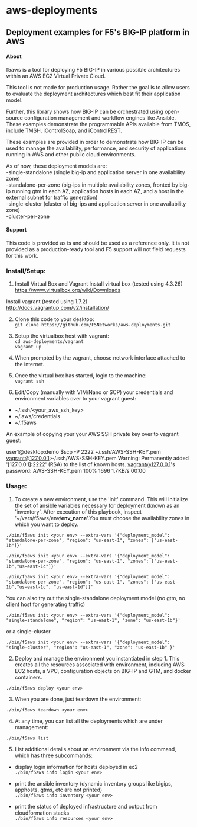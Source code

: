 # aws-deployments
## Deployment examples for F5's BIG-IP platform in AWS

#### About

f5aws is a tool for deploying F5 BIG-IP in various possible architectures within an AWS EC2 Virtual Private Cloud.

This tool is not made for production usage. Rather the goal is to allow users to evaluate the deployment architectures which best fit their application model.

Further, this library shows how BIG-IP can be orchestrated using open-source configuration management and workflow engines like Ansible.  These examples demonstrate the programmable APIs available from TMOS, include TMSH, iControlSoap, and iControlREST.

These examples are provided in order to demonstrate how BIG-IP can be used to manage the availability, performance, and security of applications running in AWS and other public cloud environments.


As of now, these deployment models are:<br>
-single-standalone (single big-ip and application server in one availability zone) <br>
-standalone-per-zone (big-ips in multiple availability zones, fronted by big-ip running gtm in each AZ, application hosts in each AZ, and a host in the external subnet for traffic generation)<br>
-single-cluster (cluster of big-ips and application server in one availability zone) <br>
-cluster-per-zone

#### Support

This code is provided as is and should be used as a reference only.  It is not provided as a production-ready tool and F5 support will not field requests for this work.  


### Install/Setup:
1) Install Virtual Box and Vagrant 
Install virtual box (tested using 4.3.26)<br>
https://www.virtualbox.org/wiki/Downloads

Install vagrant (tested using 1.7.2)<br>
http://docs.vagrantup.com/v2/installation/

2) Clone this code to your desktop:<br>
```git clone https://github.com/F5Networks/aws-deployments.git```

3) Setup the virtualbox host with vagrant: <br>
```cd aws-deployments/vagrant```<br>
```vagrant up```

4) When prompted by the vagrant, choose network interface attached to the internet.

5) Once the virtual box has started, login to the machine:<br>
```vagrant ssh```

6) Edit/Copy (manually with VIM/Nano or SCP) your credentials and environment variables over to your vagrant guest:

- ~/.ssh/<your_aws_ssh_key>
- ~/.aws/credentials
- ~/.f5aws

An example of copying your your AWS SSH private key over to vagrant guest:


user1@desktop:demo $scp -P 2222 ~/.ssh/AWS-SSH-KEY.pem vagrant@127.0.0.1:~/.ssh/AWS-SSH-KEY.pem
Warning: Permanently added '[127.0.0.1]:2222' (RSA) to the list of known hosts.
vagrant@127.0.0.1's password:
AWS-SSH-KEY.pem            100% 1696     1.7KB/s   00:00



### Usage:

1) To create a new environment, use the 'init' command.
This will initialize the set of ansible variables necessary for deployment (known as an 'inventory'. After execution of this playbook, inspect '~/vars/f5aws/env/<b>env_name</b>'.You must choose the availability zones in which you want to deploy. 
 
 ```./bin/f5aws init <your env> --extra-vars '{"deployment_model": "standalone-per-zone", "region": "us-east-1", "zones": ["us-east-1b"]}'```

 ```./bin/f5aws init <your env> --extra-vars '{"deployment_model": "standalone-per-zone", "region": "us-east-1", "zones": ["us-east-1b","us-east-1c"]}'```

 ```./bin/f5aws init <your env> --extra-vars '{"deployment_model": "standalone-per-zone", "region": "us-east-1", "zones": ["us-east-1b","us-east-1c", "us-east-1d"]}'```

You can also try out the single-standalone deployment model (no gtm, no client host for generating traffic)

```./bin/f5aws init <your env> --extra-vars '{"deployment_model": "single-standalone", "region": "us-east-1", "zone": "us-east-1b"}'```

or a single-cluster

```./bin/f5aws init <your env> --extra-vars '{"deployment_model": "single-cluster", "region": "us-east-1", "zone": "us-east-1b" }'```

2) Deploy and manage the environment you instantiated in step 1.  This creates all the resources associated with environment, including AWS EC2 hosts, a VPC, configuration objects on BIG-IP and GTM, and docker containers.  

```./bin/f5aws deploy <your env>```

3) When you are done, just teardown the environment:

```./bin/f5aws teardown <your env>```

4) At any time, you can list all the deployments which are under management:

```./bin/f5aws list```

5) List additional details about an environment via the info command, which has three subcommands:

- display login information for hosts deployed in ec2<br>
```./bin/f5aws info login <your env>```

- print the ansible inventory (dynamic inventory groups like bigips, apphosts, gtms, etc are not printed)<br>
```./bin/f5aws info inventory <your env>```

- print the status of deployed infrastructure and output from cloudformation stacks<br>
```./bin/f5aws info resources <your env>```

